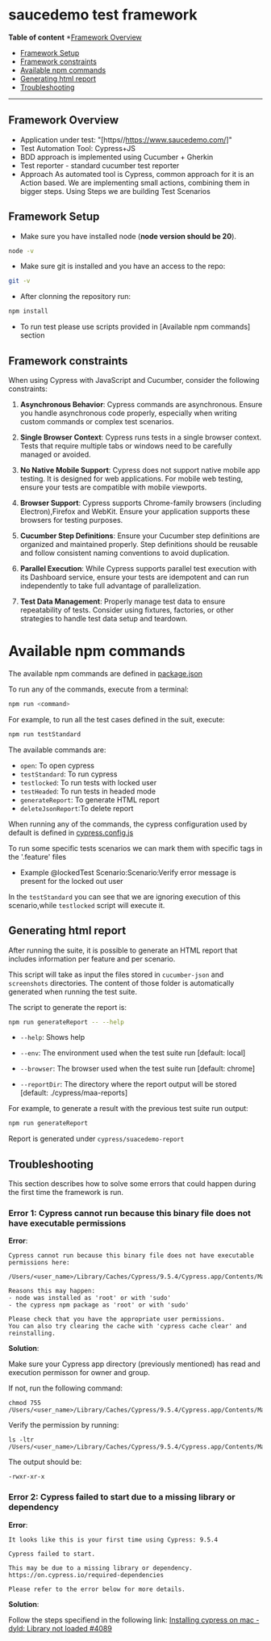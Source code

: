 # saucedemo test framework

**Table of content**
*[Framework Overview](#framework-overview)
* [Framework Setup](#framework-setup)
* [Framework constraints](#framework-constraints)
* [Available npm commands](#available-npm-commands)
* [Generating html report](#generating-html-report)
* [Troubleshooting](#troubleshooting)

___



## Framework Overview

* Application under test: "[https//https://www.saucedemo.com/]"
* Test Automation Tool: Cypress+JS
* BDD approach is implemented using Cucumber + Gherkin
* Test reporter - standard cucumber test reporter
* Approach
 As automated tool is Cypress, common approach for it is an Action based. We are implementing small actions, combining them in bigger steps. Using Steps we are building Test Scenarios


## Framework Setup

* Make sure you have installed node (**node version should be 20**).
```bash
node -v
```
* Make sure git is installed and you have an access to the repo:
```bash
git -v
```
* After clonning the repository run:
```bash
npm install
```
* To run test please use scripts provided in [Available npm commands] section


## Framework constraints
When using Cypress with JavaScript and Cucumber, consider the following constraints:

1. **Asynchronous Behavior**: Cypress commands are asynchronous. Ensure you handle asynchronous code properly, especially when writing custom commands or complex test scenarios.

2. **Single Browser Context**: Cypress runs tests in a single browser context. Tests that require multiple tabs or windows need to be carefully managed or avoided.

3. **No Native Mobile Support**: Cypress does not support native mobile app testing. It is designed for web applications. For mobile web testing, ensure your tests are compatible with mobile viewports.

4. **Browser Support**: Cypress supports Chrome-family browsers (including Electron),Firefox and WebKit. Ensure your application supports these browsers for testing purposes.

5. **Cucumber Step Definitions**: Ensure your Cucumber step definitions are organized and maintained properly. Step definitions should be reusable and follow consistent naming conventions to avoid duplication.

6. **Parallel Execution**: While Cypress supports parallel test execution with its Dashboard service, ensure your tests are idempotent and can run independently to take full advantage of parallelization.

7. **Test Data Management**: Properly manage test data to ensure repeatability of tests. Consider using fixtures, factories, or other strategies to handle test data setup and teardown.

 

# Available npm commands 

The available npm commands are defined in [package.json](package.json)

To run any of the commands, execute from a terminal:

```bash 
npm run <command>
```

For example, to run all the test cases defined in the suit, execute:
```bash 
npm run testStandard
```

The available commands are:

* `open`: To open cypress
* `testStandard`: To run cypress
* `testlocked`: To run tests with locked user
* `testHeaded`: To run tests in headed mode
* `generateReport`: To generate HTML report
* `deleteJsonReport`:To delete report

When running any of the commands, the cypress configuration used by default is defined in [cypress.config.js](cypress.json)

To run some specific tests scenarios we can mark them with specific tags in the '.feature' files
* Example 
 @lockedTest
 Scenario:Scenario:Verify error message is present for the locked out user

 In the `testStandard` you can see that we are ignoring execution of this scenario,while `testlocked` script will execute it. 

## Generating html report

After running the suite, it is possible to generate an HTML report that includes information per feature and per scenario.

This script will take as input the files stored in `cucumber-json` and `screenshots` directories. The content of those folder is automatically generated when running the test suite.

The script to generate the report is:

```bash
npm run generateReport -- --help
```

* `--help`: Shows help

* `--env`: The environment used when the test suite run [default: local]

* `--browser`: The browser used when the test suite run [default: chrome]

* `--reportDir`: The directory where the report output will be stored [default: ./cypress/maa-reports]


For example, to generate a result with the previous test suite run output:

```bash
npm run generateReport
```

Report is generated under `cypress/suacedemo-report`

## Troubleshooting

This section describes how to solve some errors that could happen during the first time the framework is run.


### Error 1: Cypress cannot run because this binary file does not have executable permissions

**Error**: 

```
Cypress cannot run because this binary file does not have executable permissions here:

/Users/<user_name>/Library/Caches/Cypress/9.5.4/Cypress.app/Contents/MacOS/Cypress

Reasons this may happen:
- node was installed as 'root' or with 'sudo'
- the cypress npm package as 'root' or with 'sudo'

Please check that you have the appropriate user permissions.
You can also try clearing the cache with 'cypress cache clear' and reinstalling.
```

**Solution**: 

Make sure your Cypress app directory (previously mentioned) has read and execution permisson for owner and group.

If not, run the following command:

```
chmod 755 /Users/<user_name>/Library/Caches/Cypress/9.5.4/Cypress.app/Contents/MacOS/Cypress
```

Verify the permission by running:
```
ls -ltr /Users/<user_name>/Library/Caches/Cypress/9.5.4/Cypress.app/Contents/MacOS/Cypress
```

The output should be:
```
-rwxr-xr-x
```

### Error 2: Cypress failed to start due to a missing library or dependency

**Error**: 

```
It looks like this is your first time using Cypress: 9.5.4

Cypress failed to start.

This may be due to a missing library or dependency. https://on.cypress.io/required-dependencies

Please refer to the error below for more details.
```

**Solution**: 

Follow the steps specifiend in the following link: [Installing cypress on mac - dyld: Library not loaded #4089](https://github.com/cypress-io/cypress/issues/4089)
 